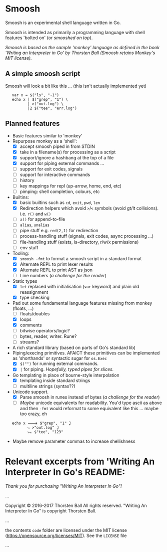 # Smoosh

Smoosh is an experimental shell language written in Go. 

Smoosh is intended as primarily a programming language with shell features 'bolted on' (or _smooshed on top_).

_Smoosh is based on the sample 'monkey' language as defined in the book 'Writing an Interpreter in Go' by Thorsten Ball (Smoosh retains Monkey's MIT license)._

## A simple smoosh script

Smoosh will look a bit like this … (this isn't actually implemented yet)

```
   var x = $("ls", "-1")
   echo x | $("grep", "1") \
          | >("out.log") \
          |2 $("tee", "err.log")
```

## Planned features

* Basic features similar to 'monkey'
* Repurpose monkey as a 'shell':
  - [X] accept smoosh piped in from STDIN
  - [X] take in a filename(s) for processing as a script
  - [X] support/ignore a hashbang at the top of a file
  - [X] support for piping external commands …
  - [ ] support for exit codes, signals
  - [ ] support for interactive commands
  - [ ] history
  - [ ] key mappings for repl (up-arrow, home, end, etc)
  - [ ] pimping: shell completion, colours, etc
* Builtins:
  - [X] basic builtins such as `cd`, `exit`, `pwd`, `len`
  - [X] Redirection helpers which avoid `>`/`<` symbols (avoid gt/lt collisions). i.e. `r()` and `w()`
  - [ ] `a()` for append-to-file
  - [ ] `alias`, `unalias`
  - [ ] pipe stuff e.g. `red(2,1)` for redirection
  - [ ] process-handling stuff (signals, exit codes, async processing ...)
  - [ ] file-handling stuff (exists, is-directory, r/w/x permissions)
  - [ ] env stuff
* Tooling:
  - [X] `smoosh -fmt` to format a smoosh script in a standard format
  - [X] Alternate REPL to print lexer results
  - [X] Alternate REPL to print AST as json
  - [ ] Line numbers (_a challenge for the reader_)
* Static types
  - [X] `let` replaced with initialisation (`var` keyword) and plain old reassignment
  - [X] type checking
* Pad out some fundamental language features missing from monkey (floats, …)
  - [ ] floats/doubles
  - [X] loops
  - [X] comments
  - [ ] bitwise operators/logic?
  - [ ] bytes, reader, writer. Rune?
  - [ ] streams?
* A rich standard library (based on parts of Go's standard lib)
* Piping/execing primitives.
  AFAICT these primitives can be implemented as 'shorthands' or syntactic sugar for `os.Exec`
  - [X] `$("")` for running external commands. 
  - [X] `|` for piping. _Hopefully, typed pipes for slices._
* Go templating in place of bourne-style interpolation
  - [X] templating inside standard strings
  - [ ] multiline strings (syntax??)
* Unicode support.
  - [X] Parse smoosh in runes instead of bytes (_a challenge for the reader_)
  - [ ] _Maybe_ unicode equivalents for readability. You'd type ascii as above and then `-fmt` would reformat to some equivalent like this ... maybe too crazy, eh
```
   echo x 🡒 $"grep", "1" ⤸
          ⤷ >"out.log" ⤸
          ⤷ₑ $"tee", "123"
```
* Maybe remove parameter commas to increase shellishness

# Relevant excerpts from 'Writing An Interpreter In Go's README:

_Thank you for purchasing "Writing An Interpreter In Go"!_

… 

Copyright © 2016-2017 Thorsten Ball
All rights reserved.
"Writing An Interpreter In Go" is copyright Thorsten Ball.

… 

the contents `code` folder are licensed under the MIT license
(https://opensource.org/licenses/MIT). See the `LICENSE` file 

… 

